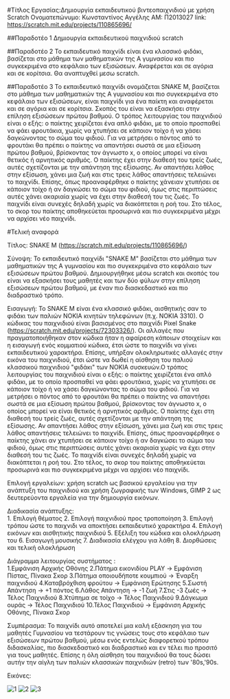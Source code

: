 #Τίτλος Εργασίας:Δημιουργία εκπαιδευτικού βιντεοπαιχνιδιού με χρήση Scratch
    Ονοματεπώνυμο: Κωνσταντίνος Αγγέλης
    ΑΜ: Π2013027
	link: https://scratch.mit.edu/projects/110865696/

##Παραδοτέο 1
Δημιουργία εκπαιδευτικού παιχνιδιού scratch

##Παραδοτέο 2
Το εκπαιδευτικό παιχνίδι είναι ένα κλασσικό φιδάκι, βασίζεται στο μάθημα των μαθηματικών της Α γυμνασίου και πιο συγκεκριμένα στο κεφάλαιο των εξισώσεων. Αναφέρεται και σε αγόρια και σε κορίτσια. Θα αναπτυχθεί μεσω scratch.

##Παραδοτέο 3
Το εκπαιδευτικό παιχνίδι ονομάζεται SNAKE M, βασίζεται στο μάθημα των μαθηματικών της Α γυμνασίου και πιο συγκεκριμένα στο κεφάλαιο των εξισώσεων, είναι παιχνίδι για ένα παίκτη και αναφέρεται και σε αγόρια και σε κορίτσια. Σκοπός του είναι να εξασκήσει στην επίληση εξισώσεων πρώτου βαθμού. Ο τρόπος λειτουργίας του παιχνιδιού είναι ο εξής: ο παίκτης χειρίζεται ένα απλό φιδάκι, με το οποίο προσπαθεί να φάει φρουτάκια, χωρίς να χτυπήσει σε κάποιον τοίχο ή να χάσει δαγκώνοντας το σώμα του φιδιού. Για να μετρήσει ο πόντος από το φρουτάκι θα πρέπει ο παίκτης να απαντήσει σωστά σε μια εξίσωση πρώτου βαθμού, βρίσκοντας τον άγνωστο x, ο οποίος μπορεί να είναι θετικός ή αρνητικός αριθμός. Ο παίκτης έχει στην διαθεσή του τρείς ζωές, αυτές σχετίζονται με την απάντηση της εξίσωσης. Αν απαντήσει λάθος στην εξίσωση, χάνει μια ζωή και στις τρεις λάθος απαντήσεις τελειώνει το παιχνίδι. Επίσης, όπως προαναφέρθηκε ο παίκτης χάνειαν χτυπήσει σε κάποιον τοίχο ή αν δαγκώσει το σώμα  του φιδιού, όμως στις περιπτώσεις αυτές χάνει ακαριαία χωρίς να έχει στην διαθεσή του τις ζωές. Το παιχνίδι είναι συνεχές δηλαδή χωρίς να διακόπτεται η ροή του. Στο τέλος, το σκορ του  παίκτης αποθηκεύεται προσωρινά και πιο συγκεκριμένα μέχρι να αρχίσει νέο παιχνίδι.


#Τελική αναφορά    
                              
Τίτλος: SNAKE M (https://scratch.mit.edu/projects/110865696/)
                
Σύνοψη: Το εκπαιδευτικό παιχνίδι "SNAKE M" βασίζεται στο μάθημα των μαθηματικών της Α γυμνασίου και πιο συγκεκριμένα στο κεφάλαιο των εξισώσεων πρώτου βαθμού. Δημιουργήθηκε μέσω scratch και σκοπός του είναι να εξασκήσει τους μαθητές και των δύο φύλων στην επίληση εξισώσεων πρώτου βαθμού, με έναν πιο διασκεδαστικό και πιο διαδραστικό τρόπο.						  
                
Εισαγωγή: Το SNAKE M είναι ένα κλασσικό φιδάκι, αισθητικής σαν το φιδάκι των παλιών ΝΟΚΙΑ κινητών τηλεφώνων (π.χ. ΝΟΚΙΑ 3310). Ο κώδικας του παιχνιδιού είναι βασισμένος στο  παιχνίδι Pixel Snake (https://scratch.mit.edu/projects/72303326/). Οι αλλαγές που πραγματοποιήθηκαν στον κώδικα ήταν η αφαίρεση κάποιων στοιχείων και η εισαγωγή ενός κομματιού κώδικα, έτσι ώστε το παιχνίδι να γίνει εκπαιδευτικού χαρακτήρα. Επίσης, υπήρξαν ολοκληρωτικές αλλαγές στην εικόνα του παιχνιδιού, έτσι ώστε να δωθεί η αίσθηση του παλιού κλασσικού παιχνιδιού "φιδάκι" των ΝΟΚΙΑ συσκευών.Ο τρόπος λειτουργίας του παιχνιδιού είναι ο εξής: ο παίκτης χειρίζεται ένα απλό φιδάκι, με το οποίο προσπαθεί να φάει φρουτάκια, χωρίς να χτυπήσει σε κάποιον τοίχο ή να χάσει δαγκώνοντας το σώμα του φιδιού. Για να μετρήσει ο πόντος από το φρουτάκι θα πρέπει ο παίκτης να απαντήσει σωστά σε μια εξίσωση πρώτου βαθμού, βρίσκοντας τον άγνωστο x, ο οποίος μπορεί να είναι θετικός ή αρνητικός αριθμός. Ο παίκτης έχει στη διαθεσή του τρείς ζωές, αυτές σχετίζονται με την απάντηση της εξίσωσης. Αν απαντήσει λάθος στην εξίσωση, χάνει μια ζωή και στις τρεις λάθος απαντήσεις τελειώνει το παιχνίδι. Επίσης, όπως προαναφέρθηκε ο παίκτης χάνει αν χτυπήσει σε κάποιον τοίχο ή αν δαγκώσει το σώμα  του φιδιού, όμως στις περιπτώσεις αυτές χάνει ακαριαία χωρίς να έχει στην διαθεσή του τις ζωές. Το παιχνίδι είναι συνεχές δηλαδή χωρίς να διακόπτεται η ροή του. Στο τέλος, το σκορ του  παίκτης αποθηκεύεται προσωρινά και πιο συγκεκριμένα μέχρι να αρχίσει νέο παιχνίδι.
                             
Επιλογή εργαλείων: χρήση scratch ως βασικού εργαλείου για την ανάπτυξη του παιχνιδιού και χρήση ζωγραφικής των Windows, GIMP 2 ως δευτερεύοντα εργαλεία για την δημιουργία εικόνων.
                
Διαδικασία ανάπτυξης:   
                     1. Επιλογή θέματος 
                     2. Επιλογή παιχνιδιού προς τροποποίηση 
	             3. Επιλογή τρόπου ώστε το παιχνιδι να αποκτήσει εκπαιδευτικό χαρακτήρα
		     4. Επιλογή εικόνων και αισθητικής παιχνιδιού
   		     5. Εξέλιξη του κώδικα και ολοκλήρωση του
     		     6. Εισαγωγή μουσικής
		     7. Διαδικασία ελέγχου για λάθη
		     8. Διορθώσεις και τελική ολοκλήρωση
                                              
                                              
Διάγραμμα λειτουργίας συστήματος :  
				  1.Εμφάνιση Αρχικής Οθόνης
				  2.Πάτημα εικονιδίου PLAY -> Εμφάνιση Πίστας, Πίνακα Σκορ
			          3.Πάτημα οποιουδήποτε κουμπιού -> Έναρξη παιχνιδιού
				  4.Καταβρόχθιση φρούτου -> Εμφάνιση Ερώτησης
				  5.Σωστή Απάντηση -> +1 πόντος
				  6.Λάθος Απάντηση -> -1 ζωή
				  7.Στις -3 ζωές -> Τέλος Παιχνιδιού
				  8.Χτύπημα σε τοίχο -> Τέλος Παιχνιδιού
				  9.Δάγκωμα ουράς -> Τέλος Παιχνιδιού
				  10.Τέλος Παιχνιδιού -> Εμφάνιση Αρχικής Οθόνης, Πίνακα Σκορ
	                                   
                                                      
Συμπέρασμα: Το παιχνίδι αυτό αποτελεί μια καλή εξάσκηση για του μαθητές Γυμνασίου να τεστάρουν τις γνώσεις τους στο κεφάλαιο των εξισώσεων πρώτου βαθμού, μέσω ενός εντελώς διαφορετκού τρόπου διδασκαλίας, πιο διασκεδαστικό και διαδραστικό και εν τέλει πιο προσιτό για τους μαθητές. Επίσης η όλη αίσθηση του παιχνιδιού θα τους δώσει αυτήν την αίγλη των παλιών κλασσικών παιχνιδιών (retro) των '80s,'90s.
                            
                            
Εικόνες:

![1](https://cloud.githubusercontent.com/assets/17294157/15477921/0fb94096-2120-11e6-9fca-5dfc26c61b1e.png)
![2](https://cloud.githubusercontent.com/assets/17294157/15477983/5d3a3b40-2120-11e6-868b-215d13f5faf9.png)
![3](https://cloud.githubusercontent.com/assets/17294157/15477984/5d415894-2120-11e6-805a-93a329b268a3.png)
